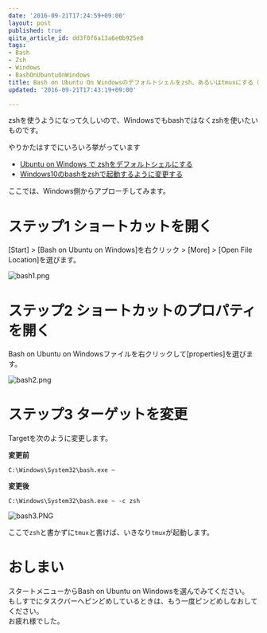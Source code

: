 ```yaml
---
date: '2016-09-21T17:24:59+09:00'
layout: post
published: true
qiita_article_id: dd3f0f6a13a6e0b925e8
tags:
- Bash
- Zsh
- Windows
- BashOnUbuntuOnWindows
title: Bash on Ubuntu On Windowsのデフォルトシェルをzsh、あるいはtmuxにする（別解）
updated: '2016-09-21T17:43:19+09:00'

---
```

  
zshを使うようになって久しいので、Windowsでもbashではなくzshを使いたいものです。  
  
やりかたはすでにいろいろ挙がっています  
  
- [Ubuntu on Windows で zshをデフォルトシェルにする](http://qiita.com/nsmr0604@github/items/7dd38faed1abd9189a83)  
- [Windows10のbashをzshで起動するように変更する](http://qiita.com/yutaszk/items/ca0425456b5027d2ee0e)  
  
ここでは、Windows側からアプローチしてみます。  
  
# ステップ1 ショートカットを開く  
  
[Start] > [Bash on Ubuntu on Windows]を右クリック > [More] > [Open File Location]を選びます。  
  
![bash1.png](/assets/images/2578a9c2-204f-352c-d211-de4ddb87a311.png)  
  
# ステップ2 ショートカットのプロパティを開く  
  
Bash on Ubuntu on Windowsファイルを右クリックして[properties]を選びます。  
  
![bash2.png](/assets/images/2a753554-f634-1526-5c45-345487c22b6e.png)  
  
  
# ステップ3 ターゲットを変更  
  
Targetを次のように変更します。  
  
**変更前**  
```text:変更前
C:\Windows\System32\bash.exe ~
```  
  
**変更後**  
```text:変更後
C:\Windows\System32\bash.exe ~ -c zsh
```  
  
![bash3.PNG](/assets/images/885d19cd-c93a-fa9d-fcd5-ef24bd175636.png)  
  
ここで`zsh`と書かずに`tmux`と書けば、いきなり`tmux`が起動します。  
  
  
# おしまい  
  
スタートメニューからBash on Ubuntu on Windowsを選んでみてください。  
もしすでにタスクバーへピンどめしているときは、もう一度ピンどめしなおしてください。  
お疲れ様でした。  
  

